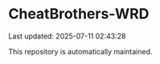 # CheatBrothers-WRD

Last updated: 2025-07-11 02:43:28

This repository is automatically maintained.
